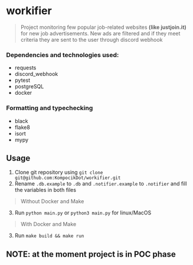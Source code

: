 # workifier

> Project monitoring few popular job-related websites **(like justjoin.it)** for new job advertisements. New ads are filtered and if they meet criteria they are sent to the user through discord webhook

### Dependencies and technologies used:
- requests
- discord_webhook
- pytest
- postgreSQL
- docker

### Formatting and typechecking
- black
- flake8
- isort
- mypy

## Usage

1. Clone git repository using `git clone git@github.com:KompocikDot/workifier.git`
2. Rename `.db.example` to `.db` and `.notifier.example` to `.notifier` and fill the variables in both files
> Without Docker and Make
3. Run `python main.py` or `python3 main.py` for linux/MacOS
> With Docker and Make
3. Run `make build && make run`


## NOTE: at the moment project is in POC phase
